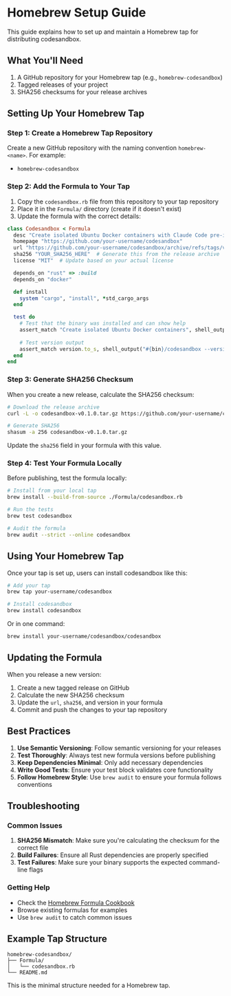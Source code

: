 # Homebrew Setup Guide

This guide explains how to set up and maintain a Homebrew tap for distributing codesandbox.

## What You'll Need

1. A GitHub repository for your Homebrew tap (e.g., `homebrew-codesandbox`)
2. Tagged releases of your project
3. SHA256 checksums for your release archives

## Setting Up Your Homebrew Tap

### Step 1: Create a Homebrew Tap Repository

Create a new GitHub repository with the naming convention `homebrew-<name>`. For example:
- `homebrew-codesandbox`

### Step 2: Add the Formula to Your Tap

1. Copy the `codesandbox.rb` file from this repository to your tap repository
2. Place it in the `Formula/` directory (create if it doesn't exist)
3. Update the formula with the correct details:

```ruby
class Codesandbox < Formula
  desc "Create isolated Ubuntu Docker containers with Claude Code pre-installed"
  homepage "https://github.com/your-username/codesandbox"
  url "https://github.com/your-username/codesandbox/archive/refs/tags/v0.1.0.tar.gz"
  sha256 "YOUR_SHA256_HERE"  # Generate this from the release archive
  license "MIT"  # Update based on your actual license

  depends_on "rust" => :build
  depends_on "docker"

  def install
    system "cargo", "install", *std_cargo_args
  end

  test do
    # Test that the binary was installed and can show help
    assert_match "Create isolated Ubuntu Docker containers", shell_output("#{bin}/codesandbox --help")
    
    # Test version output
    assert_match version.to_s, shell_output("#{bin}/codesandbox --version")
  end
end
```

### Step 3: Generate SHA256 Checksum

When you create a new release, calculate the SHA256 checksum:

```bash
# Download the release archive
curl -L -o codesandbox-v0.1.0.tar.gz https://github.com/your-username/codesandbox/archive/refs/tags/v0.1.0.tar.gz

# Generate SHA256
shasum -a 256 codesandbox-v0.1.0.tar.gz
```

Update the `sha256` field in your formula with this value.

### Step 4: Test Your Formula Locally

Before publishing, test the formula locally:

```bash
# Install from your local tap
brew install --build-from-source ./Formula/codesandbox.rb

# Run the tests
brew test codesandbox

# Audit the formula
brew audit --strict --online codesandbox
```

## Using Your Homebrew Tap

Once your tap is set up, users can install codesandbox like this:

```bash
# Add your tap
brew tap your-username/codesandbox

# Install codesandbox
brew install codesandbox
```

Or in one command:

```bash
brew install your-username/codesandbox/codesandbox
```

## Updating the Formula

When you release a new version:

1. Create a new tagged release on GitHub
2. Calculate the new SHA256 checksum
3. Update the `url`, `sha256`, and version in your formula
4. Commit and push the changes to your tap repository

## Best Practices

1. **Use Semantic Versioning**: Follow semantic versioning for your releases
2. **Test Thoroughly**: Always test new formula versions before publishing
3. **Keep Dependencies Minimal**: Only add necessary dependencies
4. **Write Good Tests**: Ensure your test block validates core functionality
5. **Follow Homebrew Style**: Use `brew audit` to ensure your formula follows conventions

## Troubleshooting

### Common Issues

1. **SHA256 Mismatch**: Make sure you're calculating the checksum for the correct file
2. **Build Failures**: Ensure all Rust dependencies are properly specified
3. **Test Failures**: Make sure your binary supports the expected command-line flags

### Getting Help

- Check the [Homebrew Formula Cookbook](https://docs.brew.sh/Formula-Cookbook)
- Browse existing formulas for examples
- Use `brew audit` to catch common issues

## Example Tap Structure

```
homebrew-codesandbox/
├── Formula/
│   └── codesandbox.rb
└── README.md
```

This is the minimal structure needed for a Homebrew tap.